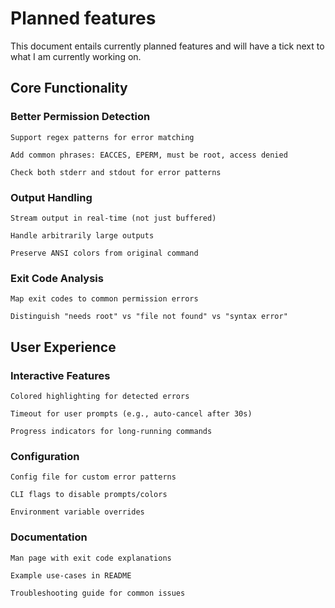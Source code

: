 # Planned features

This document entails currently planned features and will have a tick next to what I am currently working on.

## Core Functionality 
### Better Permission Detection

    Support regex patterns for error matching

    Add common phrases: EACCES, EPERM, must be root, access denied

    Check both stderr and stdout for error patterns

### Output Handling

    Stream output in real-time (not just buffered)

    Handle arbitrarily large outputs

    Preserve ANSI colors from original command

### Exit Code Analysis

    Map exit codes to common permission errors

    Distinguish "needs root" vs "file not found" vs "syntax error"
## User Experience
### Interactive Features

    Colored highlighting for detected errors

    Timeout for user prompts (e.g., auto-cancel after 30s)

    Progress indicators for long-running commands

### Configuration

    Config file for custom error patterns

    CLI flags to disable prompts/colors

    Environment variable overrides

### Documentation

    Man page with exit code explanations

    Example use-cases in README

    Troubleshooting guide for common issues